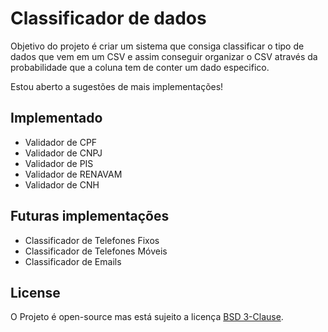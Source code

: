 # Classificador de dados

Objetivo do projeto é criar um sistema que consiga classificar o tipo de dados que vem em um CSV
e assim conseguir organizar o CSV através da probabilidade que a coluna tem de conter um dado
especifico.

Estou aberto a sugestões de mais implementações!

## Implementado
- Validador de CPF
- Validador de CNPJ
- Validador de PIS
- Validador de RENAVAM
- Validador de CNH

## Futuras implementações
- Classificador de Telefones Fixos
- Classificador de Telefones Móveis
- Classificador de Emails

## License
O Projeto é open-source mas está sujeito a licença [BSD 3-Clause](LICENSE).